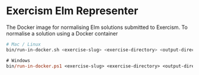 # Exercism Elm Representer

The Docker image for normalising Elm solutions submitted to Exercism.
To normalise a solution using a Docker container

```sh
# Mac / Linux
bin/run-in-docker.sh <exercise-slug> <exercise-directory> <output-directory>
```

```ps
# Windows
bin/run-in-docker.ps1 <exercise-slug> <exercise-directory> <output-directory>
```
